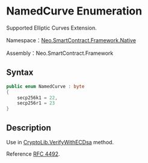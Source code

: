 # NamedCurve Enumeration

Supported Elliptic Curves Extension.

Namespace：[Neo.SmartContract.Framework.Native](../native.md)

Assembly：Neo.SmartContract.Framework

## Syntax

```cs
public enum NamedCurve : byte
{
    secp256k1 = 22,
    secp256r1 = 23
}
```

## Description

Use in [CryptoLib.VerifyWithECDsa](../native/CryptoLib.md) method.

Reference [RFC 4492](https://tools.ietf.org/html/rfc4492#section-5.1.1).

